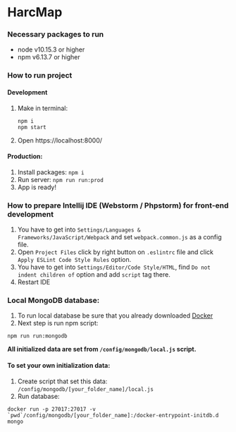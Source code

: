 # HarcMap

### Necessary packages to run
- node v10.15.3 or higher
- npm v6.13.7 or higher

### How to run project
#### Development
1. Make in terminal:
    ```
    npm i
    npm start
    ``` 
2. Open https://localhost:8000/

#### Production:
1. Install packages: `npm i`
2. Run server: `npm run run:prod`
3. App is ready!

### How to prepare Intellij IDE (Webstorm / Phpstorm) for front-end development
1. You have to get into `Settings/Languages & Frameworks/JavaScript/Webpack` and set `webpack.common.js` as a config file.
2. Open `Project Files` click by right button on `.eslintrc` file and click `Apply ESLint Code Style Rules` option.
3. You have to get into `Settings/Editor/Code Style/HTML`, find `Do not indent children of` option and add `script` tag there.
4. Restart IDE

### Local MongoDB database:
1. To run local database be sure that you already downloaded [Docker](https://www.docker.com/products/docker-desktop)
2. Next step is run npm script: 
```
npm run run:mongodb
```


**All initialized data are set from `/config/mongodb/local.js` script.**  

#### To set your own initialization data:
1. Create script that set this data: `/config/mongodb/[your_folder_name]/local.js`
2. Run database: 
```
docker run -p 27017:27017 -v `pwd`/config/mongodb/[your_folder_name]:/docker-entrypoint-initdb.d mongo
```

